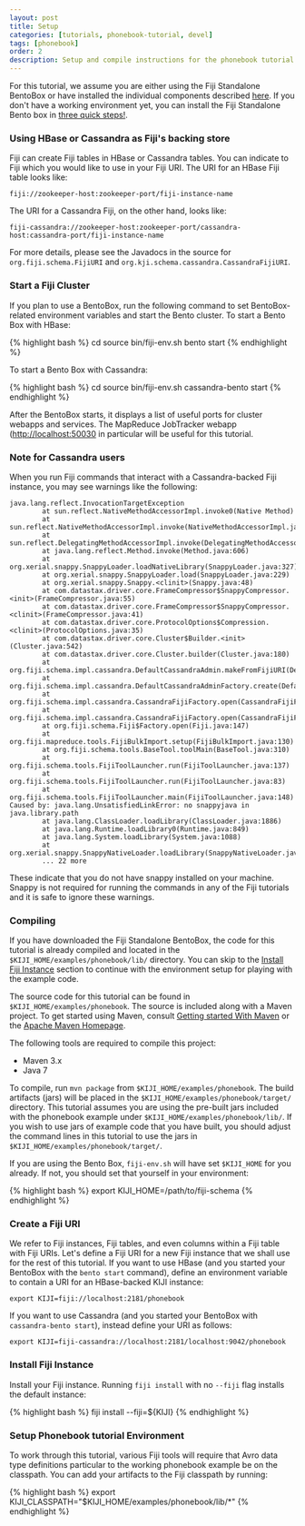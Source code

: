 ```yaml
---
layout: post
title: Setup
categories: [tutorials, phonebook-tutorial, devel]
tags: [phonebook]
order: 2
description: Setup and compile instructions for the phonebook tutorial.
---
```


For this tutorial, we assume you are either using the Fiji Standalone BentoBox or
have installed the individual components described [here](http://www.fiji.org/getstarted/).
If you don\'t have a working environment yet, you can install the Fiji
Standalone Bento box in [three quick steps!](http://www.fiji.org/#tryit).

### Using HBase or Cassandra as Fiji's backing store

Fiji can create Fiji tables in HBase or Cassandra tables.  You can indicate to Fiji which you would
like to use in your Fiji URI.  The URI for an HBase Fiji table looks like:

    fiji://zookeeper-host:zookeeper-port/fiji-instance-name

The URI for a Cassandra Fiji, on the other hand, looks like:

    fiji-cassandra://zookeeper-host:zookeeper-port/cassandra-host:cassandra-port/fiji-instance-name

For more details, please see the Javadocs in the source for `org.fiji.schema.FijiURI` and
`org.kji.schema.cassandra.CassandraFijiURI`.


### Start a Fiji Cluster

If you plan to use a BentoBox, run the following command to set BentoBox-related environment
variables and start the Bento cluster.  To start a Bento Box with HBase:

<div class="userinput">
{% highlight bash %}
cd <path/to/bento>
source bin/fiji-env.sh
bento start
{% endhighlight %}
</div>

To start a Bento Box with Cassandra:

<div class="userinput">
{% highlight bash %}
cd <path/to/bento>
source bin/fiji-env.sh
cassandra-bento start
{% endhighlight %}
</div>

After the BentoBox starts, it displays a list of useful ports for cluster webapps and services.  The
MapReduce JobTracker webapp ([http://localhost:50030](http://localhost:50030) in particular will be
useful for this tutorial.

### Note for Cassandra users

When you run Fiji commands that interact with a Cassandra-backed Fiji instance, you may see warnings
like the following:

```
java.lang.reflect.InvocationTargetException
        at sun.reflect.NativeMethodAccessorImpl.invoke0(Native Method)
        at sun.reflect.NativeMethodAccessorImpl.invoke(NativeMethodAccessorImpl.java:57)
        at sun.reflect.DelegatingMethodAccessorImpl.invoke(DelegatingMethodAccessorImpl.java:43)
        at java.lang.reflect.Method.invoke(Method.java:606)
        at org.xerial.snappy.SnappyLoader.loadNativeLibrary(SnappyLoader.java:327)
        at org.xerial.snappy.SnappyLoader.load(SnappyLoader.java:229)
        at org.xerial.snappy.Snappy.<clinit>(Snappy.java:48)
        at com.datastax.driver.core.FrameCompressor$SnappyCompressor.<init>(FrameCompressor.java:55)
        at com.datastax.driver.core.FrameCompressor$SnappyCompressor.<clinit>(FrameCompressor.java:41)
        at com.datastax.driver.core.ProtocolOptions$Compression.<clinit>(ProtocolOptions.java:35)
        at com.datastax.driver.core.Cluster$Builder.<init>(Cluster.java:542)
        at com.datastax.driver.core.Cluster.builder(Cluster.java:180)
        at org.fiji.schema.impl.cassandra.DefaultCassandraAdmin.makeFromFijiURI(DefaultCassandraAdmin.java:61)
        at org.fiji.schema.impl.cassandra.DefaultCassandraAdminFactory.create(DefaultCassandraAdminFactory.java:45)
        at org.fiji.schema.impl.cassandra.CassandraFijiFactory.open(CassandraFijiFactory.java:57)
        at org.fiji.schema.impl.cassandra.CassandraFijiFactory.open(CassandraFijiFactory.java:64)
        at org.fiji.schema.Fiji$Factory.open(Fiji.java:147)
        at org.fiji.mapreduce.tools.FijiBulkImport.setup(FijiBulkImport.java:130)
        at org.fiji.schema.tools.BaseTool.toolMain(BaseTool.java:310)
        at org.fiji.schema.tools.FijiToolLauncher.run(FijiToolLauncher.java:137)
        at org.fiji.schema.tools.FijiToolLauncher.run(FijiToolLauncher.java:83)
        at org.fiji.schema.tools.FijiToolLauncher.main(FijiToolLauncher.java:148)
Caused by: java.lang.UnsatisfiedLinkError: no snappyjava in java.library.path
        at java.lang.ClassLoader.loadLibrary(ClassLoader.java:1886)
        at java.lang.Runtime.loadLibrary0(Runtime.java:849)
        at java.lang.System.loadLibrary(System.java:1088)
        at org.xerial.snappy.SnappyNativeLoader.loadLibrary(SnappyNativeLoader.java:52)
        ... 22 more
```

These indicate that you do not have snappy installed on your machine.  Snappy
is not required for running the commands in any of the Fiji tutorials and it is
safe to ignore these warnings.


### Compiling

If you have downloaded the Fiji Standalone BentoBox, the code for this tutorial
is already compiled and located in the `$KIJI_HOME/examples/phonebook/lib/` directory.
You can skip to the [Install Fiji Instance](#ref.install_fiji_instance) section to
continue with the environment setup for playing with the example code.

The source code for this tutorial can be found in `$KIJI_HOME/examples/phonebook`.
The source is included along with a Maven project. To get started using Maven,
consult [Getting started With Maven]({{site.fiji_url}}/get-started-with-maven) or
the [Apache Maven Homepage](http://maven.apache.org/).

The following tools are required to compile this project:

* Maven 3.x
* Java 7

To compile, run `mvn package` from `$KIJI_HOME/examples/phonebook`. The build
artifacts (jars) will be placed in the `$KIJI_HOME/examples/phonebook/target/`
directory. This tutorial assumes you are using the pre-built jars included with
the phonebook example under `$KIJI_HOME/examples/phonebook/lib/`. If you wish to
use jars of example code that you have built, you should adjust the command
lines in this tutorial to use the jars in `$KIJI_HOME/examples/phonebook/target/`.

If you are using the Bento Box, `fiji-env.sh` will have set `$KIJI_HOME` for you
already. If not, you should set that yourself in your environment:

<div class="userinput">
{% highlight bash %}
export KIJI_HOME=/path/to/fiji-schema
{% endhighlight %}
</div>


### Create a Fiji URI

We refer to Fiji instances, Fiji tables, and even columns within a Fiji table with Fiji URIs.  Let's
define a Fiji URI for a new Fiji instance that we shall use for the rest of this tutorial.  If you
want to use HBase (and you started your BentoBox with the `bento start` command), define an
environment variable to contain a URI for an HBase-backed KIJI instance:

    export KIJI=fiji://localhost:2181/phonebook

If you want to use Cassandra (and you started your BentoBox with `cassandra-bento start`), instead
define your URI as follows:

    export KIJI=fiji-cassandra://localhost:2181/localhost:9042/phonebook

### Install Fiji Instance
<a name="ref.install_fiji_instance" id="ref.install_fiji_instance"> </a>

Install your Fiji instance. Running `fiji install` with no `--fiji` flag installs the default instance:

<div class="userinput">
{% highlight bash %}
fiji install --fiji=${KIJI}
{% endhighlight %}
</div>

### Setup Phonebook tutorial Environment

To work through this tutorial, various Fiji tools will require that Avro data
type definitions particular to the working phonebook example be on the
classpath. You can add your artifacts to the Fiji classpath by running:

<div class="userinput">
{% highlight bash %}
export KIJI_CLASSPATH="$KIJI_HOME/examples/phonebook/lib/*"
{% endhighlight %}
</div>

